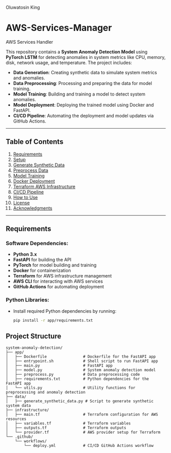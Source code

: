 Oluwatosin King


# AWS-Services-Manager

AWS Services Handler

This repository contains a **System Anomaly Detection Model** using **PyTorch LSTM** for detecting anomalies in system metrics like CPU, memory, disk, network usage, and temperature. The project includes:
- **Data Generation**: Creating synthetic data to simulate system metrics and anomalies.
- **Data Preprocessing**: Processing and preparing the data for model training.
- **Model Training**: Building and training a model to detect system anomalies.
- **Model Deployment**: Deploying the trained model using Docker and FastAPI.
- **CI/CD Pipeline**: Automating the deployment and model updates via GitHub Actions.

---

## **Table of Contents**

1. [Requirements](#requirements)
2. [Setup](#setup)
3. [Generate Synthetic Data](#generate-synthetic-data)
4. [Preprocess Data](#preprocess-data)
5. [Model Training](#model-training)
6. [Docker Deployment](#docker-deployment)
7. [Terraform AWS Infrastructure](#terraform-aws-infrastructure)
8. [CI/CD Pipeline](#cicd-pipeline)
9. [How to Use](#how-to-use)
10. [License](#license)
11. [Acknowledgments](#acknowledgments)

---

## **Requirements**

### Software Dependencies:
- **Python 3.x**
- **FastAPI** for building the API
- **PyTorch** for model building and training
- **Docker** for containerization
- **Terraform** for AWS infrastructure management
- **AWS CLI** for interacting with AWS services
- **GitHub Actions** for automating deployment

### Python Libraries:
- Install required Python dependencies by running:

  ```bash
  pip install -r app/requirements.txt


## **Project Structure**

```plaintext
system-anomaly-detection/
├── app/
│   ├── Dockerfile                # Dockerfile for the FastAPI app
│   ├── entrypoint.sh             # Shell script to run FastAPI app
│   ├── main.py                   # FastAPI app
│   ├── model.py                  # System anomaly detection model
│   ├── preprocess.py             # Data preprocessing code
│   ├── requirements.txt          # Python dependencies for the FastAPI app
│   └── utils.py                  # Utility functions for preprocessing and anomaly detection
├── data/
│   ├── generate_synthetic_data.py # Script to generate synthetic system data
├── infrastructure/
│   ├── main.tf                   # Terraform configuration for AWS resources
│   ├── variables.tf              # Terraform variables
│   ├── outputs.tf                # Terraform outputs
│   └── provider.tf               # AWS provider setup for Terraform
└── .github/
    └── workflows/
        └── deploy.yml            # CI/CD GitHub Actions workflow


